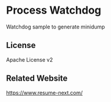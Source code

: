 # Process Watchdog
Watchdog sample to generate minidump

## License
Apache License v2

## Related Website
https://www.resume-next.com/